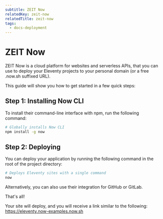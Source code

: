 ```yaml
---
subtitle: ZEIT Now
relatedKey: zeit-now
relatedTitle: zeit-now
tags:
  - docs-deployment
---
```


# ZEIT Now

ZEIT Now is a cloud platform for websites and serverless APIs, that you can use to deploy your Eleventy projects to your personal domain (or a free .now.sh suffixed URL).

This guide will show you how to get started in a few quick steps:

## Step 1: Installing Now CLI

To install their command-line interface with npm, run the following command:

```bash
# Globally installs Now CLI
npm install -g now
```

## Step 2: Deploying

You can deploy your application by running the following command in the root of the project directory:

```bash
# Deploys Eleventy sites with a single command
now
```

Alternatively, you can also use their integration for GitHub or GitLab.

That's all!

Your site will deploy, and you will receive a link similar to the following: <https://eleventy.now-examples.now.sh>

